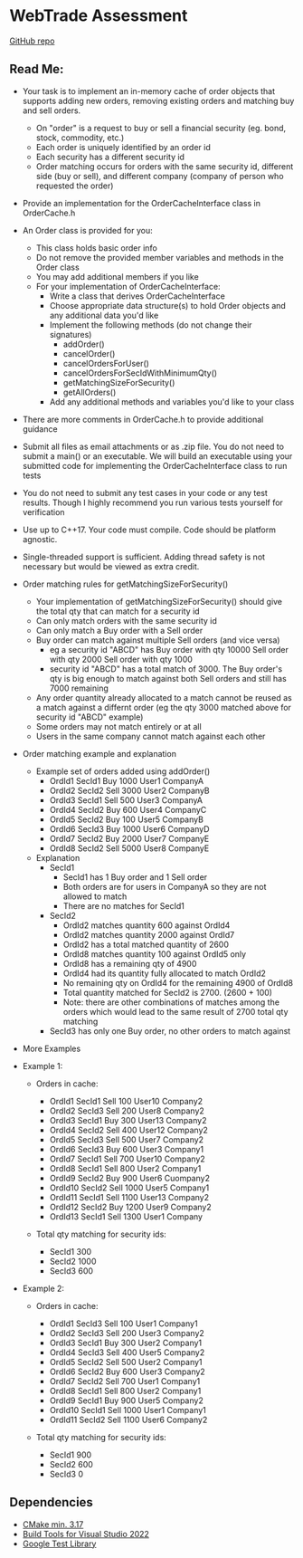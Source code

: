 # WebTrade Assessment

[GitHub repo](https://github.com/piwaneczko/webtrade-assessment)

## Read Me:
 
- Your task is to implement an in-memory cache of order objects that supports adding new orders, removing existing orders and matching buy and sell orders. 
    - On "order" is a request to buy or sell a financial security (eg. bond, stock, 
        commodity, etc.)
    - Each order is uniquely identified by an order id
    - Each security has a different security id 
    - Order matching occurs for orders with the same security id, different side (buy or sell),
        and different company (company of person who requested the order)

- Provide an implementation for the OrderCacheInterface class in OrderCache.h 
- An Order class is provided for you:
    - This class holds basic order info
    - Do not remove the provided member variables and methods in the Order class
    - You may add additional members if you like
    - For your implementation of OrderCacheInterface:
        - Write a class that derives OrderCacheInterface
        - Choose appropriate data structure(s) to hold Order objects and any additional data you'd like 
        - Implement the following methods (do not change their signatures)
            - addOrder()
            - cancelOrder()
            - cancelOrdersForUser()
            - cancelOrdersForSecIdWithMinimumQty()
            - getMatchingSizeForSecurity()
            - getAllOrders()
        - Add any additional methods and variables you'd like to your class
        
- There are more comments in OrderCache.h to provide additional guidance

- Submit all files as email attachments or as .zip file. You do not need to submit 
a main() or an executable. We will build an executable using your submitted 
code for implementing the OrderCacheInterface class to run tests  

- You do not need to submit any test cases in your code or any test results. Though 
I highly recommend you run various tests yourself for verification    

- Use up to C++17. Your code must compile. Code should be platform agnostic.

- Single-threaded support is sufficient. Adding thread safety is not necessary but
would be viewed as extra credit.  

- Order matching rules for getMatchingSizeForSecurity()
    - Your implementation of getMatchingSizeForSecurity() should give the total qty that can match for a security id
    - Can only match orders with the same security id
    - Can only match a Buy order with a Sell order
    - Buy order can match against multiple Sell orders (and vice versa)
        - eg a security id "ABCD" has 
            Buy  order with qty 10000
            Sell order with qty  2000
            Sell order with qty  1000               
        - security id "ABCD" has a total match of 3000. The Buy order's qty is big enough
            to match against both Sell orders and still has 7000 remaining
    - Any order quantity already allocated to a match cannot be reused as a match 
        against a differnt order (eg the qty 3000 matched above for security id "ABCD" example)
    - Some orders may not match entirely or at all 
    - Users in the same company cannot match against each other


- Order matching example and explanation
    - Example set of orders added using addOrder()
        - OrdId1 SecId1 Buy  1000 User1 CompanyA
        - OrdId2 SecId2 Sell 3000 User2 CompanyB
        - OrdId3 SecId1 Sell  500 User3 CompanyA
        - OrdId4 SecId2 Buy   600 User4 CompanyC
        - OrdId5 SecId2 Buy   100 User5 CompanyB
        - OrdId6 SecId3 Buy  1000 User6 CompanyD
        - OrdId7 SecId2 Buy  2000 User7 CompanyE
        - OrdId8 SecId2 Sell 5000 User8 CompanyE        
    - Explanation
        - SecId1
            - SecId1 has 1 Buy order and 1 Sell order
            - Both orders are for users in CompanyA so they are not allowed to match
            - There are no matches for SecId1
        - SecId2
            - OrdId2 matches quantity  600 against OrdId4 
            - OrdId2 matches quantity 2000 against OrdId7 
            - OrdId2 has a total matched quantity of 2600
            - OrdId8 matches quantity 100 against OrdId5 only
            - OrdId8 has a remaining qty of 4900
            - OrdId4 had its quantity fully allocated to match OrdId2
            - No remaining qty on OrdId4 for the remaining 4900 of OrdId8
            - Total quantity matched for SecId2 is 2700.  (2600 + 100) 
            - Note: there are other combinations of matches among the orders which
                would lead to the same result of 2700 total qty matching
        - SecId3 has only one Buy order, no other orders to match against

- More Examples

- Example 1:

    - Orders in cache:
        - OrdId1 SecId1 Sell 100 User10 Company2
        - OrdId2 SecId3 Sell 200 User8 Company2
        - OrdId3 SecId1 Buy 300 User13 Company2
        - OrdId4 SecId2 Sell 400 User12 Company2
        - OrdId5 SecId3 Sell 500 User7 Company2
        - OrdId6 SecId3 Buy 600 User3 Company1
        - OrdId7 SecId1 Sell 700 User10 Company2
        - OrdId8 SecId1 Sell 800 User2 Company1
        - OrdId9 SecId2 Buy 900 User6 Cuompany2
        - OrdId10 SecId2 Sell 1000 User5 Company1
        - OrdId11 SecId1 Sell 1100 User13 Company2
        - OrdId12 SecId2 Buy 1200 User9 Company2
        - OrdId13 SecId1 Sell 1300 User1 Company

    - Total qty matching for security ids:
        - SecId1 300
        - SecId2 1000
        - SecId3 600

- Example 2:

    - Orders in cache:
        - OrdId1 SecId3 Sell 100 User1 Company1
        - OrdId2 SecId3 Sell 200 User3 Company2
        - OrdId3 SecId1 Buy 300 User2 Company1
        - OrdId4 SecId3 Sell 400 User5 Company2
        - OrdId5 SecId2 Sell 500 User2 Company1
        - OrdId6 SecId2 Buy 600 User3 Company2
        - OrdId7 SecId2 Sell 700 User1 Company1
        - OrdId8 SecId1 Sell 800 User2 Company1
        - OrdId9 SecId1 Buy 900 User5 Company2
        - OrdId10 SecId1 Sell 1000 User1 Company1
        - OrdId11 SecId2 Sell 1100 User6 Company2

    - Total qty matching for security ids:
        - SecId1 900
        - SecId2 600
        - SecId3 0

## Dependencies

- [CMake min. 3.17](https://cmake.org/download/)
- [Build Tools for Visual Studio 2022](https://aka.ms/vs/17/release/vs_BuildTools.exe)
- [Google Test Library](https://github.com/google/googletest.git)
